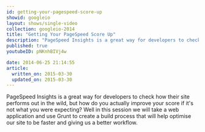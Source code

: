 ```yaml
---
id: getting-your-pagespeed-score-up
showid: googleio
layout: shows/single-video
collection: googleio-2014
title: "Getting Your PageSpeed Score Up"
description: "PageSpeed Insights is a great way for developers to check how their site performs out in the wild, but how do you actually improve your score if it's not what you were expecting? Well in this session we will take a web application and use Grunt to create a build process that will help optimise our site to be faster and giving us a better workflow."
published: true
youtubeID: pNKnhBIVj4w

date: 2014-06-25 21:14:55
article:
  written_on: 2015-03-30
  updated_on: 2015-03-30
---
```


PageSpeed Insights is a great way for developers to check how their site performs out in the wild, but how do you actually improve your score if it's not what you were expecting? Well in this session we will take a web application and use Grunt to create a build process that will help optimise our site to be faster and giving us a better workflow.
